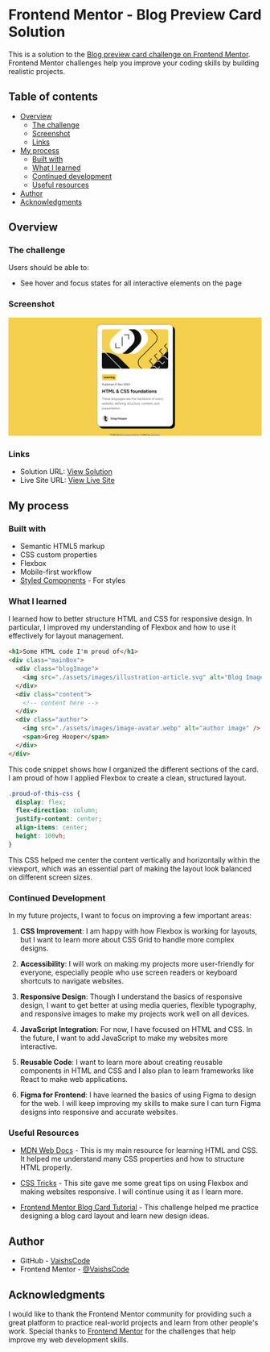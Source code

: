 # Frontend Mentor - Blog Preview Card Solution

This is a solution to the [Blog preview card challenge on Frontend Mentor](https://www.frontendmentor.io/challenges/blog-preview-card-ckPaj01IcS). Frontend Mentor challenges help you improve your coding skills by building realistic projects.

## Table of contents

- [Overview](#overview)
  - [The challenge](#the-challenge)
  - [Screenshot](#screenshot)
  - [Links](#links)
- [My process](#my-process)
  - [Built with](#built-with)
  - [What I learned](#what-i-learned)
  - [Continued development](#continued-development)
  - [Useful resources](#useful-resources)
- [Author](#author)
- [Acknowledgments](#acknowledgments)

## Overview

### The challenge

Users should be able to:

- See hover and focus states for all interactive elements on the page

### Screenshot

![Blog Preview Card Solution Screenshot](./assets/Frontend-Mentor-Blog-preview-card-solution.png)

### Links

- Solution URL: [View Solution](https://github.com/VaishsCode/frontend-mentor-challenges/tree/main/blog-preview-card-main)
- Live Site URL: [View Live Site](https://vaishscode.github.io/frontend-mentor-challenges/blog-preview-card-main/)

## My process

### Built with

- Semantic HTML5 markup
- CSS custom properties
- Flexbox
- Mobile-first workflow
- [Styled Components](https://styled-components.com/) - For styles

### What I learned

I learned how to better structure HTML and CSS for responsive design. In particular, I improved my understanding of Flexbox and how to use it effectively for layout management.

```html
<h1>Some HTML code I'm proud of</h1>
<div class="mainBox">
  <div class="blogImage">
    <img src="./assets/images/illustration-article.svg" alt="Blog Image" />
  </div>
  <div class="content">
    <!-- content here -->
  </div>
  <div class="author">
    <img src="./assets/images/image-avatar.webp" alt="author image" />
    <span>Greg Hooper</span>
  </div>
</div>
```

This code snippet shows how I organized the different sections of the card. I am proud of how I applied Flexbox to create a clean, structured layout.

```css
.proud-of-this-css {
  display: flex;
  flex-direction: column;
  justify-content: center;
  align-items: center;
  height: 100vh;
}
```

This CSS helped me center the content vertically and horizontally within the viewport, which was an essential part of making the layout look balanced on different screen sizes.

### Continued Development

In my future projects, I want to focus on improving a few important areas:

1. **CSS Improvement**: I am happy with how Flexbox is working for layouts, but I want to learn more about CSS Grid to handle more complex designs.

2. **Accessibility**: I will work on making my projects more user-friendly for everyone, especially people who use screen readers or keyboard shortcuts to navigate websites.

3. **Responsive Design**: Though I understand the basics of responsive design, I want to get better at using media queries, flexible typography, and responsive images to make my projects work well on all devices.

4. **JavaScript Integration**: For now, I have focused on HTML and CSS. In the future, I want to add JavaScript to make my websites more interactive.

5. **Reusable Code**: I want to learn more about creating reusable components in HTML and CSS and I also plan to learn frameworks like React to make web applications.

6. **Figma for Frontend**: I have learned the basics of using Figma to design for the web. I will keep improving my skills to make sure I can turn Figma designs into responsive and accurate websites.

### Useful Resources

- [MDN Web Docs](https://developer.mozilla.org/en-US/) - This is my main resource for learning HTML and CSS. It helped me understand many CSS properties and how to structure HTML properly.

- [CSS Tricks](https://css-tricks.com/) - This site gave me some great tips on using Flexbox and making websites responsive. I will continue using it as I learn more.

- [Frontend Mentor Blog Card Tutorial](https://www.frontendmentor.io/) - This challenge helped me practice designing a blog card layout and learn new design ideas.

## Author

- GitHub - [VaishsCode](https://github.com/VaishsCode)
- Frontend Mentor - [@VaishsCode](https://www.frontendmentor.io/profile/VaishsCode)

## Acknowledgments

I would like to thank the Frontend Mentor community for providing such a great platform to practice real-world projects and learn from other people's work. Special thanks to [Frontend Mentor](https://www.frontendmentor.io/) for the challenges that help improve my web development skills.
